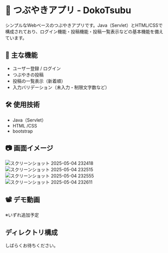 # 🐤 つぶやきアプリ - DokoTsubu

シンプルなWebベースのつぶやきアプリです。Java（Servlet）とHTML/CSSで構成されており、ログイン機能・投稿機能・投稿一覧表示などの基本機能を備えています。

## 📌 主な機能

- ユーザー登録 / ログイン
- つぶやきの投稿
- 投稿の一覧表示（新着順）
- 入力バリデーション（未入力・制限文字数など）

## 🛠 使用技術

- Java（Servlet）
- HTML /CSS
- bootstrap

## 📷 画面イメージ

![スクリーンショット 2025-05-04 232418](https://github.com/user-attachments/assets/ec3b2831-1c58-43fb-b371-88bcbe35ab51)
![スクリーンショット 2025-05-04 232515](https://github.com/user-attachments/assets/e47bb579-2c15-498a-ab7d-a43ce4f3dec9)
![スクリーンショット 2025-05-04 232555](https://github.com/user-attachments/assets/0223d0a9-ee33-4cc7-b764-6cffe18d2877)
![スクリーンショット 2025-05-04 232611](https://github.com/user-attachments/assets/ef8396d6-3f1c-4e07-a15d-64367db72939)

## 📽 デモ動画

※いずれ追加予定

## ディレクトリ構成

しばらくお待ちください。


